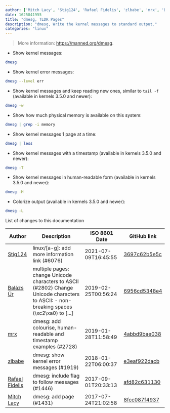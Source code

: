 ```yaml
---
author: ['Mitch Lacy', 'Stig124', 'Rafael Fidelis', 'zlbabe', 'mrx', 'Balázs Úr']
date: 1625841955
title: "dmesg, TLDR Pages"
description: "dmesg, Write the kernel messages to standard output."
categories: "linux"
---
```

> More information: <https://manned.org/dmesg>.

- Show kernel messages:

```bash
dmesg
```

- Show kernel error messages:

```bash
dmesg --level err
```

- Show kernel messages and keep reading new ones, similar to `tail -f` (available in kernels 3.5.0 and newer):

```bash
dmesg -w
```

- Show how much physical memory is available on this system:

```bash
dmesg | grep -i memory
```

- Show kernel messages 1 page at a time:

```bash
dmesg | less
```

- Show kernel messages with a timestamp (available in kernels 3.5.0 and newer):

```bash
dmesg -T
```

- Show kernel messages in human-readable form (available in kernels 3.5.0 and newer):

```bash
dmesg -H
```

- Colorize output (available in kernels 3.5.0 and newer):

```bash
dmesg -L
```
List of changes to this documentation


Author | Description | ISO 8601 Date | GitHub link
------|-----|-----|-----
[Stig124](mailto:stigpro@outlook.fr) | linux/[a-g]: add more information link (#6076) | 2021-07-09T16:45:55 | [3697c62b5e5c](https://github.com/tldr-pages/tldr/commit/3697c62b5e5cd9bae7a99c591cb81d1ddcfbf792)
[Balázs Úr](mailto:balazs@urbalazs.hu) | multiple pages: change Unicode characters to ASCII (#2802) Change Unicode characters to ASCII: - non-breaking spaces (\xc2\xa0) to [...] | 2019-02-25T00:56:24 | [6956cd5348e4](https://github.com/tldr-pages/tldr/commit/6956cd5348e4f87db1586a68ab299e46f7384b63)
[mrx](mailto:mike.reider@gmail.com) | dmesg: add colourise, human-readable and timestamp examples (#2728) | 2019-01-28T11:58:49 | [4abbd9bae038](https://github.com/tldr-pages/tldr/commit/4abbd9bae038c0cfadcfe82080557665df9f9cda)
[zlbabe](mailto:31076777+zlbabe@users.noreply.github.com) | dmesg: show kernel error messages (#1919) | 2018-01-22T06:00:37 | [e3eaf922dacb](https://github.com/tldr-pages/tldr/commit/e3eaf922dacb234f6be9370b141ae600315006d1)
[Rafael Fidelis](mailto:rafa_fidelis@yahoo.com.br) | dmesg: include flag to follow messages (#1446) | 2017-09-01T20:33:13 | [afd82c631130](https://github.com/tldr-pages/tldr/commit/afd82c6311303d74ee57655469df7ec46d20cc69)
[Mitch Lacy](mailto:mrlacy@uwm.edu) | dmesg: add page (#1431) | 2017-07-24T21:02:58 | [8fcc087f4937](https://github.com/tldr-pages/tldr/commit/8fcc087f49378a6251968d4a5ea5baebcf42d4af)

